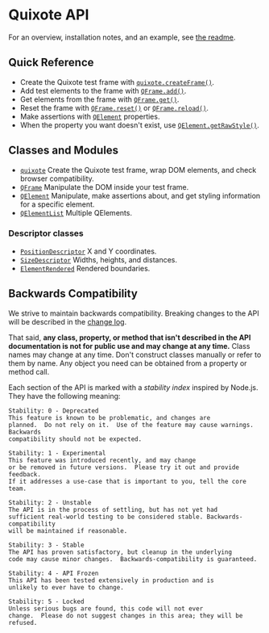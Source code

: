 # Quixote API

For an overview, installation notes, and an example, see [the readme](../README.md).


## Quick Reference

* Create the Quixote test frame with [`quixote.createFrame()`](quixote.md#quixotecreateframe).
* Add test elements to the frame with [`QFrame.add()`](QFrame.md#frameadd).
* Get elements from the frame with [`QFrame.get()`](QFrame.md#frameget).
* Reset the frame with [`QFrame.reset()`](QFrame.md#framereset) or [`QFrame.reload()`](QFrame.md#framereload).
* Make assertions with [`QElement`](QElement.md#properties) properties.
* When the property you want doesn't exist, use [`QElement.getRawStyle()`](QElement.md#elementgetrawstyle).


## Classes and Modules

* [`quixote`](quixote.md) Create the Quixote test frame, wrap DOM elements, and check browser compatibility.
* [`QFrame`](QFrame.md) Manipulate the DOM inside your test frame.
* [`QElement`](QElement.md) Manipulate, make assertions about, and get styling information for a specific element.
* [`QElementList`](QElementList.md) Multiple QElements.

### Descriptor classes

* [`PositionDescriptor`](PositionDescriptor.md) X and Y coordinates.
* [`SizeDescriptor`](SizeDescriptor.md) Widths, heights, and distances.
* [`ElementRendered`](ElementRendered.md) Rendered boundaries.


## Backwards Compatibility

We strive to maintain backwards compatibility. Breaking changes to the API will be described in the [change log](../CHANGELOG.md).

That said, **any class, property, or method that isn't described in the API documentation is not for public use and may change at any time.** Class names may change at any time. Don't construct classes manually or refer to them by name. Any object you need can be obtained from a property or method call.

Each section of the API is marked with a *stability index* inspired by Node.js. They have the following meaning:
 
```
Stability: 0 - Deprecated
This feature is known to be problematic, and changes are
planned.  Do not rely on it.  Use of the feature may cause warnings.  Backwards
compatibility should not be expected.

Stability: 1 - Experimental
This feature was introduced recently, and may change
or be removed in future versions.  Please try it out and provide feedback.
If it addresses a use-case that is important to you, tell the core team.

Stability: 2 - Unstable
The API is in the process of settling, but has not yet had
sufficient real-world testing to be considered stable. Backwards-compatibility
will be maintained if reasonable.

Stability: 3 - Stable
The API has proven satisfactory, but cleanup in the underlying
code may cause minor changes.  Backwards-compatibility is guaranteed.

Stability: 4 - API Frozen
This API has been tested extensively in production and is
unlikely to ever have to change.

Stability: 5 - Locked
Unless serious bugs are found, this code will not ever
change.  Please do not suggest changes in this area; they will be refused.
```
